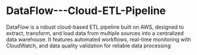 # DataFlow---Cloud-ETL-Pipeline
DataFlow is a robust cloud-based ETL pipeline built on AWS, designed to extract, transform, and load data from multiple sources into a centralized data warehouse. It features automated workflows, real-time monitoring with CloudWatch, and data quality validation for reliable data processing
